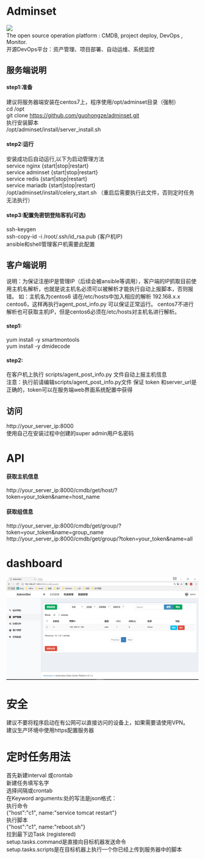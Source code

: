 # Adminset
<img src="https://travis-ci.org/guohongze/adminset.svg?branch=master"></img><br>
The open source operation platform : CMDB, project deploy, DevOps , Monitor. <br>
开源DevOps平台：资产管理、项目部署、自动运维、系统监控


## 服务端说明
#### step1:准备
建议将服务器端安装在centos7上，程序使用/opt/adminset目录（强制）<br>
cd /opt<br>
git clone https://github.com/guohongze/adminset.git<br>
执行安装脚本<br>
/opt/adminset/install/server_install.sh<br>

#### step2:运行
安装成功后自动运行,以下为启动管理方法<br>
service nginx {start|stop|restart}<br>
service adminset {start|stop|restart}<br>
service redis {start|stop|restart}<br>
service mariadb {start|stop|restart}<br>
/opt/adminset/install/celery_start.sh （重启后需要执行此文件，否则定时任务无法执行）<br>

#### step3:配置免密钥登陆客机(可选)
ssh-keygen<br>
ssh-copy-id -i /root/.ssh/id_rsa.pub {客户机IP}<br>
ansible和shell管理客户机需要此配置




## 客户端说明
说明：为保证注册IP是管理IP（后续会被ansible等调用），客户端的IP抓取目前使用主机名解析，也就是说主机名必须可以被解析才能执行自动上报脚本，否则报错。
如：主机名为centos6 请在/etc/hosts中加入相应的解析 192.168.x.x centos6，这样再执行agent_post_info.py 可以保证正常运行。
centos7不进行解析也可获取主机IP，但是centos6必须在/etc/hosts对主机名进行解析。
#### step1:
yum install -y smartmontools <br>
yum install -y dmidecode
#### step2:
在客户机上执行 scripts/agent_post_info.py 文件自动上报主机信息<br>
注意：执行前请编辑scripts/agent_post_info.py文件 保证 token 和server_url是正确的，token可以在服务端web界面系统配置中获得

## 访问
http://your_server_ip:8000<br>
使用自己在安装过程中创建的super admin用户名密码

# API
#### 获取主机信息
http://your_server_ip:8000/cmdb/get/host/?token=your_token&name=host_name <br>
#### 获取组信息
http://your_server_ip:8000/cmdb/get/group/?token=your_token&name=group_name <br>
http://your_server_ip:8000/cmdb/get/group/?token=your_token&name=all <br>
# dashboard
<img src="https://github.com/guohongze/adminset/blob/master/static/dist/img/demo.png"></img>
# 安全
建议不要将程序启动在有公网可以直接访问的设备上，如果需要请使用VPN。<br>
建议生产环境中使用https配置服务器<br>

# 定时任务用法
首先新建interval 或crontab<br>
新建任务填写名字<br>
选择间隔或crontab<br>
在Keyword arguments:处的写法是json格式：<br>
    执行命令<br>
    {"host":"c1", name:"service tomcat restart"}<br>
    执行脚本<br>
    {"host":"c1", name:"reboot.sh"}<br>
拉到最下边Task (registered)<br>
setup.tasks.command是直接向目标机器发送命令<br>
setup.tasks.scripts是在目标机器上执行一个你已经上传到服务器中的脚本<br>

